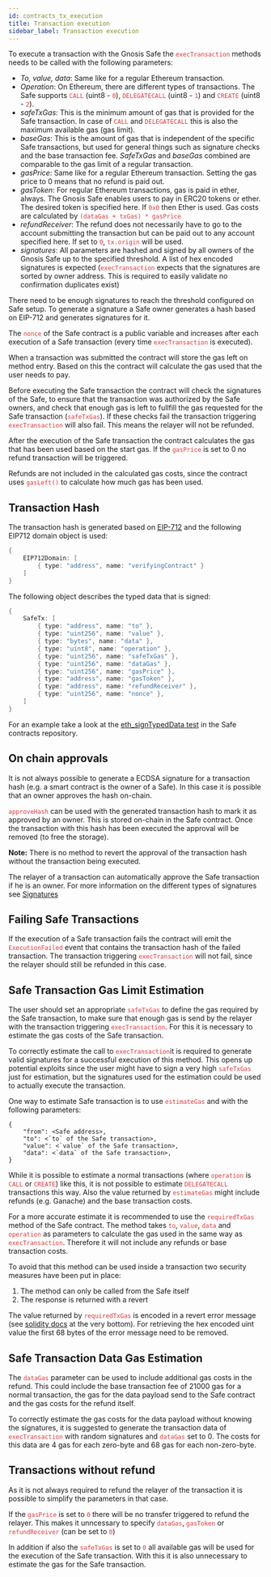 ```yaml
---
id: contracts_tx_execution
title: Transaction execution
sidebar_label: Transaction execution
---
```

To execute a transaction with the Gnosis Safe the <span style="color:#DB3A3D">`execTransaction`</span> methods needs to be called with the following parameters:

- _To, value, data_: Same like for a regular Ethereum transaction.
- _Operation_: On Ethereum, there are different types of transactions. The Safe supports <span style="color:#DB3A3D">`CALL`</span> (uint8 - <span style="color:#DB3A3D">`0`</span>), <span style="color:#DB3A3D">`DELEGATECALL`</span> (uint8 - <span style="color:#DB3A3D">`1`</span>) and <span style="color:#DB3A3D">`CREATE`</span> (uint8 - <span style="color:#DB3A3D">`2`</span>).
- _safeTxGas_: This is the minimum amount of gas that is provided for the Safe transaction. In case of <span style="color:#DB3A3D">`CALL`</span> and <span style="color:#DB3A3D">`DELEGATECALL`</span> this is also the maximum available gas (gas limit).
- _baseGas_: This is the amount of gas that is independent of the specific Safe transactions, but used for general things such as signature checks and the base transaction fee. _SafeTxGas_ and _baseGas_ combined are comparable to the gas limit of a regular transaction.
- _gasPrice_: Same like for a regular Ethereum transaction. Setting the gas price to 0 means that no refund is paid out.
- _gasToken_: For regular Ethereum transactions, gas is paid in ether, always. The Gnosis Safe enables users to pay in ERC20 tokens or ether. The desired token is specified here. If <span style="color:#DB3A3D">`0x0`</span> then Ether is used. Gas costs are calculated by <span style="color:#DB3A3D">`(dataGas + txGas) * gasPrice`
- _refundReceiver_: The refund does not necessarily have to go to the account submitting the transaction but can be paid out to any account specified here. If set to <span style="color:#DB3A3D">`0`</span>, <span style="color:#DB3A3D">`tx.origin`</span> will be used.
- _signatures_: All parameters are hashed and signed by all owners of the Gnosis Safe up to the specified threshold. A list of hex encoded signatures is expected (<span style="color:#DB3A3D">`execTransaction`</span> expects that the signatures are sorted by owner address. This is required to easily validate no confirmation duplicates exist)

There need to be enough signatures to reach the threshold configured on Safe setup. To generate a signature a Safe owner generates a hash based on EIP-712 and generates signatures for it.

The <span style="color:#DB3A3D">`nonce` </span>of the Safe contract is a public variable and increases after each execution of a Safe transaction (every time <span style="color:#DB3A3D">`execTransaction`</span> is executed).

When a transaction was submitted the contract will store the gas left on method entry. Based on this the contract will calculate the gas used that the user needs to pay.

Before executing the Safe transaction the contract will check the signatures of the Safe, to ensure that the transaction was authorized by the Safe owners, and check that enough gas is left to fullfill the gas requested for the Safe transaction (<span style="color:#DB3A3D">`safeTxGas`</span>). If these checks fail the transaction triggering <span style="color:#DB3A3D">`execTransaction`</span> will also fail. This means the relayer will not be refunded.

After the execution of the Safe transaction the contract calculates the gas that has been used based on the start gas. If the <span style="color:#DB3A3D">`gasPrice`</span> is set to 0 no refund transaction will be triggered.

Refunds are not included in the calculated gas costs, since the contract uses <span style="color:#DB3A3D">`gasLeft()`</span> to calculate how much gas has been used.

## Transaction Hash

The transaction hash is generated based on [EIP-712](https://github.com/Ethereum/EIPs/blob/master/EIPS/eip-712.md) and the following EIP712 domain object is used:
```java
{
    EIP712Domain: [
        { type: "address", name: "verifyingContract" }
    ]
}
```

The following object describes the typed data that is signed:
```java
{
    SafeTx: [
        { type: "address", name: "to" },
        { type: "uint256", name: "value" },
        { type: "bytes", name: "data" },
        { type: "uint8", name: "operation" },
        { type: "uint256", name: "safeTxGas" },
        { type: "uint256", name: "dataGas" },
        { type: "uint256", name: "gasPrice" },
        { type: "address", name: "gasToken" },
        { type: "address", name: "refundReceiver" },
        { type: "uint256", name: "nonce" },
    ]
}
```

For an example take a look at the [eth_signTypedData test](https://github.com/gnosis/safe-contracts/blob/v1.0.0/test/gnosisSafePersonalEditionEthSignTypeData.js) in the Safe contracts repository.

## On chain approvals
It is not always possible to generate a ECDSA signature for a transaction hash (e.g. a smart contract is the owner of a Safe). In this case it is possible that an owner approves the hash on-chain.

<span style="color:#DB3A3D">`approveHash`</span> can be used with the generated transaction hash to mark it as approved by an owner. This is stored on-chain in the Safe contract. Once the transaction with this hash has been executed the approval will be removed (to free the storage).

**Note:** There is no method to revert the approval of the transaction hash without the transaction being executed.

The relayer of a transaction can automatically approve the Safe transaction if he is an owner. For more information on the different types of signatures see [Signatures](./signatures.html)

## Failing Safe Transactions
If the execution of a Safe transaction fails the contract will emit the <span style="color:#DB3A3D">`ExecutionFailed`</span> event that contains the transaction hash of the failed transaction. The transaction triggering <span style="color:#DB3A3D">`execTransaction`</span> will not fail, since the relayer should still be refunded in this case.

## Safe Transaction Gas Limit Estimation
The user should set an appropriate <span style="color:#DB3A3D">`safeTxGas`</span> to define the gas required by the Safe transaction, to make sure that enough gas is send by the relayer with the transaction triggering <span style="color:#DB3A3D">`execTransaction`</span>. For this it is necessary to estimate the gas costs of the Safe transaction.

To correctly estimate the call to <span style="color:#DB3A3D">`execTransaction`</span>it is required to generate valid signatures for a successful execution of this method. This opens up potential exploits since the user might have to sign a very high <span style="color:#DB3A3D">`safeTxGas`</span> just for estimation, but the signatures used for the estimation could be used to actually execute the transaction.

One way to estimate Safe transaction is to use <span style="color:#DB3A3D">`estimateGas`</span> and with the following parameters:
```
{
    "from": <Safe address>,
    "to": <`to` of the Safe transaction>,
    "value": <`value` of the Safe transaction>,
    "data": <`data` of the Safe transaction>,
}
```

While it is possible to estimate a normal transactions (where <span style="color:#DB3A3D">`operation`</span> is <span style="color:#DB3A3D">`CALL`</span> or <span style="color:#DB3A3D">`CREATE`</span>) like this, it is not possible to estimate <span style="color:#DB3A3D">`DELEGATECALL`</span> transactions this way. Also the value returned by <span style="color:#DB3A3D">`estimateGas`</span> might include refunds (e.g. Ganache) and the base transaction costs.

For a more accurate estimate it is recommended to use the <span style="color:#DB3A3D">`requiredTxGas`</span> method of the Safe contract. The method takes <span style="color:#DB3A3D">`to`</span>, <span style="color:#DB3A3D">`value`</span>, <span style="color:#DB3A3D">`data`</span> and <span style="color:#DB3A3D">`operation`</span> as parameters to calculate the gas used in the same way as <span style="color:#DB3A3D">`execTransaction`</span>. Therefore it will not include any refunds or base transaction costs.

To avoid that this method can be used inside a transaction two security measures have been put in place:
1. The method can only be called from the Safe itself
1. The response is returned with a revert

The value returned by <span style="color:#DB3A3D">`requiredTxGas`</span> is encoded in a revert error message (see [solidity docs](http://solidity.readthedocs.io/en/v0.4.24/control-structures.html) at the very bottom). For retrieving the hex encoded uint value the first 68 bytes of the error message need to be removed.

## Safe Transaction Data Gas Estimation
The <span style="color:#DB3A3D">`dataGas`</span> parameter can be used to include additional gas costs in the refund. This could include the base transaction fee of 21000 gas for a normal transaction, the gas for the data payload send to the Safe contract and the gas costs for the refund itself.

To correctly estimate the gas costs for the data payload without knowing the signatures, it is suggested to generate the transaction data of <span style="color:#DB3A3D">`execTransaction`</span> with random signatures and <span style="color:#DB3A3D">`dataGas`</span> set to 0. The costs for this data are 4 gas for each zero-byte and 68 gas for each non-zero-byte.

## Transactions without refund
As it is not always required to refund the relayer of the transaction it is possible to simplify the parameters in that case.

If the <span style="color:#DB3A3D">`gasPrice`</span> is set to <span style="color:#DB3A3D">`0`</span> there will be no transfer triggered to refund the relayer. This makes it unncessary to specify <span style="color:#DB3A3D">`dataGas`</span>, <span style="color:#DB3A3D">`gasToken`</span> or <span style="color:#DB3A3D">`refundReceiver`</span> (can be set to <span style="color:#DB3A3D">`0`</span>)

In addition if also the <span style="color:#DB3A3D">`safeTxGas`</span> is set to <span style="color:#DB3A3D">`0`</span> all available gas will be used for the execution of the Safe transaction. With this it is also unnecessary to estimate the gas for the Safe transaction.
